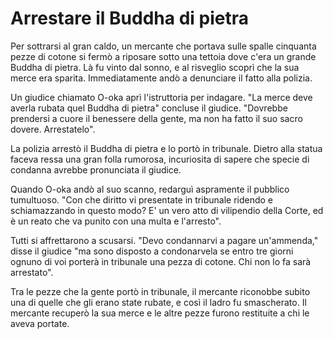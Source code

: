 # Arrestare il Buddha di pietra

Per sottrarsi al gran caldo, un mercante che portava sulle spalle cinquanta pezze di cotone si fermò a riposare sotto una tettoia dove c'era un grande Buddha di pietra. Là fu vinto dal sonno, e al risveglio scoprì che la sua merce era sparita. Immediatamente andò a denunciare il fatto alla polizia.

Un giudice chiamato O-oka aprì l'istruttoria per indagare. "La merce deve averla rubata quel Buddha di pietra" concluse il giudice. "Dovrebbe prendersi a cuore il benessere della gente, ma non ha fatto il suo sacro dovere. Arrestatelo".

La polizia arrestò il Buddha di pietra e lo portò in tribunale. Dietro alla statua faceva ressa una gran folla rumorosa, incuriosita di sapere che specie di condanna avrebbe pronunciata il giudice.

Quando O-oka andò al suo scanno, redarguì aspramente il pubblico tumultuoso. "Con che diritto vi presentate in tribunale ridendo e schiamazzando in questo modo? E' un vero atto di vilipendio della Corte, ed è un reato che va punito con una multa e l'arresto".

Tutti si affrettarono a scusarsi. "Devo condannarvi a pagare un'ammenda," disse il giudice "ma sono disposto a condonarvela se entro tre giorni ognuno di voi porterà in tribunale una pezza di cotone. Chi non lo fa sarà arrestato".

Tra le pezze che la gente portò in tribunale, il mercante riconobbe subito una di quelle che gli erano state rubate, e così il ladro fu smascherato. Il mercante recuperò la sua merce e le altre pezze furono restituite a chi le aveva portate.
